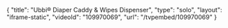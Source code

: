 {
    "title": "Ubbi&reg; Diaper Caddy &amp; Wipes Dispenser",
    "type": "solo",
    "layout": "iframe-static",
    "videoId": "109970069",
    "url": "\/tvpembed\/109970069"
}